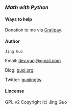 ### *Math with Python*

#### Ways to help

Donation to me via [Gratipay](https://gratipay.com/guojing0/).

#### Author

`Jing Guo`

Email: [dev.guoj@gmail.com](mailto:dev.guoj@gmail.com)

Blog: [guoj.org](http://guoj.org/)

Twitter: [guojingtw](https://twitter.com/guojingtw)

#### Lincense

GPL v2 Copyright (c) Jing Guo